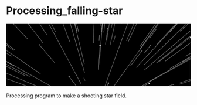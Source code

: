 # Processing_falling-star

![Star](falling_star.png)

Processing program to make a shooting star field.

